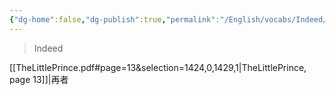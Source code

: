 ```yaml
---
{"dg-home":false,"dg-publish":true,"permalink":"/English/vocabs/Indeed/","dgPassFrontmatter":true}
---
```



> Indeed

[[TheLittlePrince.pdf#page=13&selection=1424,0,1429,1|TheLittlePrince, page 13]]|再者
